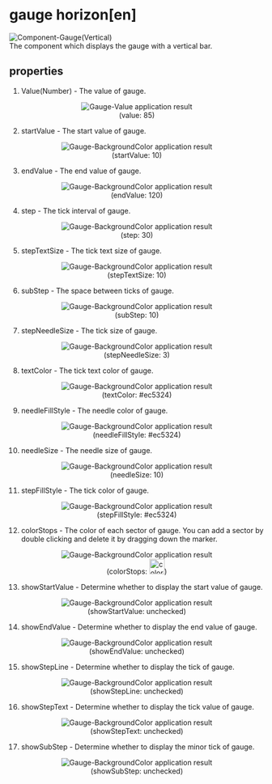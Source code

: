# gauge horizon[en]
![Component-Gauge(Vertical)][gauge-vertical-01]  
The component which displays the gauge with a vertical bar.


## properties

1. Value(Number) - The value of gauge.  
<figure style="text-align: center;">

![Gauge-Value application result][gauge-vertical-02]  
<figurecaption>(value: 85)</figurecaption>
</figure>

2. startValue - The start value of gauge.  
<figure style="text-align: center;">

![Gauge-BackgroundColor application result][gauge-vertical-03]  
<figurecaption>(startValue: 10)</figurecaption>
</figure>

3. endValue - The end value of gauge.  
<figure style="text-align: center;">

![Gauge-BackgroundColor application result][gauge-vertical-04]  
<figurecaption>(endValue: 120)</figurecaption>
</figure>

4. step - The tick interval of gauge.  
<figure style="text-align: center;">

![Gauge-BackgroundColor application result][gauge-vertical-05]  
<figurecaption>(step: 30)</figurecaption>
</figure>

5. stepTextSize - The tick text size of gauge.  
<figure style="text-align: center;">

![Gauge-BackgroundColor application result][gauge-vertical-06]  
<figurecaption>(stepTextSize: 10)</figurecaption>
</figure>

6. subStep - The space between ticks of gauge.  
<figure style="text-align: center;">

![Gauge-BackgroundColor application result][gauge-vertical-07]  
<figurecaption>(subStep: 10)</figurecaption>
</figure>

7. stepNeedleSize - The tick size of gauge.
<figure style="text-align: center;">

![Gauge-BackgroundColor application result][gauge-vertical-08]  
<figurecaption>(stepNeedleSize: 3)</figurecaption>
</figure>

8. textColor - The tick text color of gauge.  
<figure style="text-align: center;">

![Gauge-BackgroundColor application result][gauge-vertical-09]  
<figurecaption>(textColor: #ec5324)</figurecaption>
</figure>

9. needleFillStyle - The needle color of gauge.  
<figure style="text-align: center;">

![Gauge-BackgroundColor application result][gauge-vertical-10]  
<figurecaption>(needleFillStyle: #ec5324)</figurecaption>
</figure>

10. needleSize - The needle size of gauge.
<figure style="text-align: center;">

![Gauge-BackgroundColor application result][gauge-vertical-11]  
<figurecaption>(needleSize: 10)</figurecaption>
</figure>

11. stepFillStyle - The tick color of gauge.  
<figure style="text-align: center;">

![Gauge-BackgroundColor application result][gauge-vertical-12]  
<figurecaption>(stepFillStyle: #ec5324)</figurecaption>
</figure>

12. colorStops - The color of each sector of gauge. You can add a sector by double clicking and delete it by dragging down the marker.  
<figure style="text-align: center;">

![Gauge-BackgroundColor application result][gauge-vertical-13]  
<figurecaption>(colorStops: <img src="../images/color-stops-value.png" height="30" alt="color stops">)</figurecaption>
</figure>

13. showStartValue - Determine whether to display the start value of gauge.  
<figure style="text-align: center;">

![Gauge-BackgroundColor application result][gauge-vertical-14]  
<figurecaption>(showStartValue: unchecked)</figurecaption>
</figure>

14. showEndValue - Determine whether to display the end value of gauge.  
<figure style="text-align: center;">

![Gauge-BackgroundColor application result][gauge-vertical-15]  
<figurecaption>(showEndValue: unchecked)</figurecaption>
</figure>

15. showStepLine - Determine whether to display the tick of gauge.  
<figure style="text-align: center;">

![Gauge-BackgroundColor application result][gauge-vertical-16]  
<figurecaption>(showStepLine: unchecked)</figurecaption>
</figure>

16. showStepText - Determine whether to display the tick value of gauge.  
<figure style="text-align: center;">

![Gauge-BackgroundColor application result][gauge-vertical-17]  
<figurecaption>(showStepText: unchecked)</figurecaption>
</figure>

17. showSubStep - Determine whether to display the minor tick of gauge.  
<figure style="text-align: center;">

![Gauge-BackgroundColor application result][gauge-vertical-18]  
<figurecaption>(showSubStep: unchecked)</figurecaption>
</figure>


[gauge-vertical-01]: ../images/gauge-vertical-01.png
[gauge-vertical-02]: ../images/gauge-vertical-02.png
[gauge-vertical-03]: ../images/gauge-vertical-03.png
[gauge-vertical-04]: ../images/gauge-vertical-04.png
[gauge-vertical-05]: ../images/gauge-vertical-05.png
[gauge-vertical-06]: ../images/gauge-vertical-06.png
[gauge-vertical-07]: ../images/gauge-vertical-07.png
[gauge-vertical-08]: ../images/gauge-vertical-08.png
[gauge-vertical-09]: ../images/gauge-vertical-09.png
[gauge-vertical-10]: ../images/gauge-vertical-10.png
[gauge-vertical-11]: ../images/gauge-vertical-11.png
[gauge-vertical-12]: ../images/gauge-vertical-12.png
[gauge-vertical-13]: ../images/gauge-vertical-13.png
[gauge-vertical-14]: ../images/gauge-vertical-14.png
[gauge-vertical-15]: ../images/gauge-vertical-15.png
[gauge-vertical-16]: ../images/gauge-vertical-16.png
[gauge-vertical-17]: ../images/gauge-vertical-17.png
[gauge-vertical-18]: ../images/gauge-vertical-18.png
